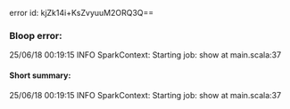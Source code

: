 error id: kjZk14i+KsZvyuuM2ORQ3Q==
### Bloop error:

25/06/18 00:19:15 INFO SparkContext: Starting job: show at main.scala:37
#### Short summary: 

25/06/18 00:19:15 INFO SparkContext: Starting job: show at main.scala:37